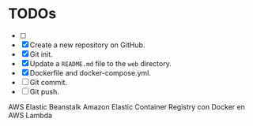 # TODOs

- [ ]
- [x] Create a new repository on GitHub.
- [x] Git init.
- [x] Update a `README.md` file to the `web` directory.
- [x] Dockerfile and docker-compose.yml.
- [ ] Git commit.
- [ ] Git push.

AWS Elastic Beanstalk
Amazon Elastic Container Registry con Docker en AWS Lambda
